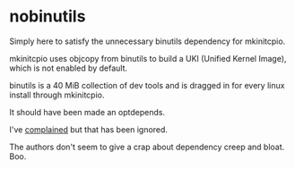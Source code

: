 # nobinutils

Simply here to satisfy the unnecessary binutils dependency for mkinitcpio.

mkinitcpio uses objcopy from binutils to build a UKI (Unified Kernel Image), which is not enabled by default.

binutils is a 40 MiB collection of dev tools and is dragged in for every linux install through mkinitcpio.

It should have been made an optdepends.

I've [complained](https://gitlab.archlinux.org/archlinux/mkinitcpio/mkinitcpio/-/issues/212) but that has been ignored.

The authors don't seem to give a crap about dependency creep and bloat. Boo.
